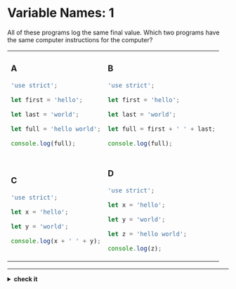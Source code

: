 # Variable Names: 1

All of these programs log the same final value. Which two programs have the same
computer instructions for the computer?

<table>

<tr>
<td>

### A

```js
'use strict';

let first = 'hello';

let last = 'world';

let full = 'hello world';

console.log(full);
```

</td>
<td>

### B

```js
'use strict';

let first = 'hello';

let last = 'world';

let full = first + ' ' + last;

console.log(full);
```

</td>
</tr>

<tr>
<td>

### C

```js
'use strict';

let x = 'hello';

let y = 'world';

console.log(x + ' ' + y);
```

</td>
<td>

### D

```js
'use strict';

let x = 'hello';

let y = 'world';

let z = 'hello world';

console.log(z);
```

</td>
</tr>

</table>

---

<details>
<summary><strong>check it</strong></summary>
<br>

**A** and **D**.

</details>
